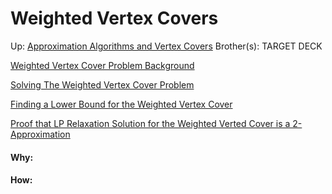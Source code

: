 # Weighted Vertex Covers

Up: [Approximation Algorithms and Vertex Covers](approximation_algorithms_and_vertex_covers)
Brother(s):
TARGET DECK

[Weighted Vertex Cover Problem Background](weighted_vertex_cover_problem_background)

[Solving The Weighted Vertex Cover Problem](solving_the_weighted_vertex_cover_problem)

[Finding a Lower Bound for the Weighted Vertex Cover](finding_a_lower_bound_for_the_weighted_vertex_cover)

[Proof that LP Relaxation Solution for the Weighted Verted Cover is a 2-Approximation](proof_that_lp_relaxation_solution_for_the_weighted_verted_cover_is_a_2-approximation)





























#### Why:
#### How:









